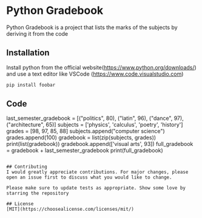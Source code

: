 # Python Gradebook

Python Gradebook is a project that lists the marks of the subjects by deriving it from the code
## Installation

Install python from the official website(https://www.python.org/downloads/) and use a text editor like VSCode (https://www.code.visualstudio.com)

```bash
pip install foobar
```

## Code
last_semester_gradebook = [("politics", 80), ("latin", 96), ("dance", 97), ("architecture", 65)]
subjects = ['physics', 'calculus', 'poetry', 'history']
grades = [98, 97, 85, 88]
subjects.append("computer science")
grades.append(100)
gradebook = list(zip(subjects, grades))
print(list(gradebook))
gradebook.append(['visual arts', 93])
full_gradebook = gradebook + last_semester_gradebook
print(full_gradebook)
```

## Contributing
I would greatly appreciate contributions. For major changes, please open an issue first to discuss what you would like to change.

Please make sure to update tests as appropriate. Show some love by starring the repository

## License
[MIT](https://choosealicense.com/licenses/mit/)

